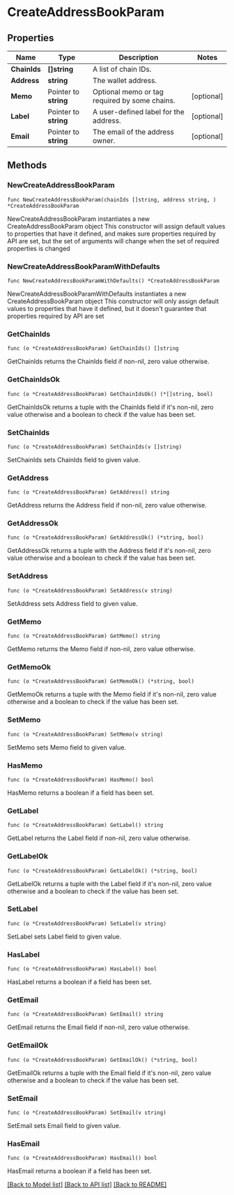 # CreateAddressBookParam

## Properties

Name | Type | Description | Notes
------------ | ------------- | ------------- | -------------
**ChainIds** | **[]string** | A list of chain IDs. | 
**Address** | **string** | The wallet address. | 
**Memo** | Pointer to **string** | Optional memo or tag required by some chains. | [optional] 
**Label** | Pointer to **string** | A user-defined label for the address. | [optional] 
**Email** | Pointer to **string** | The email of the address owner. | [optional] 

## Methods

### NewCreateAddressBookParam

`func NewCreateAddressBookParam(chainIds []string, address string, ) *CreateAddressBookParam`

NewCreateAddressBookParam instantiates a new CreateAddressBookParam object
This constructor will assign default values to properties that have it defined,
and makes sure properties required by API are set, but the set of arguments
will change when the set of required properties is changed

### NewCreateAddressBookParamWithDefaults

`func NewCreateAddressBookParamWithDefaults() *CreateAddressBookParam`

NewCreateAddressBookParamWithDefaults instantiates a new CreateAddressBookParam object
This constructor will only assign default values to properties that have it defined,
but it doesn't guarantee that properties required by API are set

### GetChainIds

`func (o *CreateAddressBookParam) GetChainIds() []string`

GetChainIds returns the ChainIds field if non-nil, zero value otherwise.

### GetChainIdsOk

`func (o *CreateAddressBookParam) GetChainIdsOk() (*[]string, bool)`

GetChainIdsOk returns a tuple with the ChainIds field if it's non-nil, zero value otherwise
and a boolean to check if the value has been set.

### SetChainIds

`func (o *CreateAddressBookParam) SetChainIds(v []string)`

SetChainIds sets ChainIds field to given value.


### GetAddress

`func (o *CreateAddressBookParam) GetAddress() string`

GetAddress returns the Address field if non-nil, zero value otherwise.

### GetAddressOk

`func (o *CreateAddressBookParam) GetAddressOk() (*string, bool)`

GetAddressOk returns a tuple with the Address field if it's non-nil, zero value otherwise
and a boolean to check if the value has been set.

### SetAddress

`func (o *CreateAddressBookParam) SetAddress(v string)`

SetAddress sets Address field to given value.


### GetMemo

`func (o *CreateAddressBookParam) GetMemo() string`

GetMemo returns the Memo field if non-nil, zero value otherwise.

### GetMemoOk

`func (o *CreateAddressBookParam) GetMemoOk() (*string, bool)`

GetMemoOk returns a tuple with the Memo field if it's non-nil, zero value otherwise
and a boolean to check if the value has been set.

### SetMemo

`func (o *CreateAddressBookParam) SetMemo(v string)`

SetMemo sets Memo field to given value.

### HasMemo

`func (o *CreateAddressBookParam) HasMemo() bool`

HasMemo returns a boolean if a field has been set.

### GetLabel

`func (o *CreateAddressBookParam) GetLabel() string`

GetLabel returns the Label field if non-nil, zero value otherwise.

### GetLabelOk

`func (o *CreateAddressBookParam) GetLabelOk() (*string, bool)`

GetLabelOk returns a tuple with the Label field if it's non-nil, zero value otherwise
and a boolean to check if the value has been set.

### SetLabel

`func (o *CreateAddressBookParam) SetLabel(v string)`

SetLabel sets Label field to given value.

### HasLabel

`func (o *CreateAddressBookParam) HasLabel() bool`

HasLabel returns a boolean if a field has been set.

### GetEmail

`func (o *CreateAddressBookParam) GetEmail() string`

GetEmail returns the Email field if non-nil, zero value otherwise.

### GetEmailOk

`func (o *CreateAddressBookParam) GetEmailOk() (*string, bool)`

GetEmailOk returns a tuple with the Email field if it's non-nil, zero value otherwise
and a boolean to check if the value has been set.

### SetEmail

`func (o *CreateAddressBookParam) SetEmail(v string)`

SetEmail sets Email field to given value.

### HasEmail

`func (o *CreateAddressBookParam) HasEmail() bool`

HasEmail returns a boolean if a field has been set.


[[Back to Model list]](../README.md#documentation-for-models) [[Back to API list]](../README.md#documentation-for-api-endpoints) [[Back to README]](../README.md)


